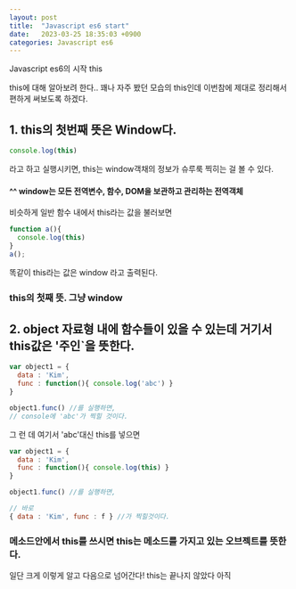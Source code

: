 ```yaml
---
layout: post
title:  "Javascript es6 start"
date:   2023-03-25 18:35:03 +0900
categories: Javascript es6 
---
```


Javascript es6의 시작 this

this에 대해 알아보려 한다.. 꽤나 자주 봤던 모습의 this인데 이번참에 제대로 정리해서 편하게 써보도록 하겠다.

## 1. this의 첫번째 뜻은 Window다.
```javascript
console.log(this)
```
라고 하고 실행시키면, this는 window객채의 정보가 슈루룩 찍히는 걸 볼 수 있다.
####   ^^ window는 모든 전역변수, 함수, DOM을 보관하고 관리하는 전역객체
비슷하게 일반 함수 내에서 this라는 값을 불러보면
```javascript
function a(){
  console.log(this)
}
a();
```
똑같이 this라는 값은 window 라고 출력된다. 
### this의 첫째 뜻. 그냥 window

## 2. object 자료형 내에 함수들이 있을 수 있는데 거기서 this값은 '주인`을 뜻한다.

```javascript
var object1 = {
  data : 'Kim',
  func : function(){ console.log('abc') } 
}

object1.func() //를 실행하면, 
// console에 'abc'가 찍힐 것이다.
```

그 런 데 여기서 'abc'대신 this를 넣으면

```javascript
var object1 = {
  data : 'Kim',
  func : function(){ console.log(this) } 
}

object1.func() //를 실행하면,

// 바로 
{ data : 'Kim', func : f } //가 찍힐것이다.
```

### 메소드안에서 this를 쓰시면 this는 메소드를 가지고 있는 오브젝트를 뜻한다.

일단 크게 이렇게 알고 다음으로 넘어간다! this는 끝나지 않았다 아직